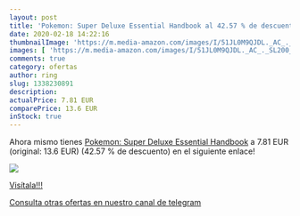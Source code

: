 ```yaml
---
layout: post
title: 'Pokemon: Super Deluxe Essential Handbook al 42.57 % de descuento'
date: 2020-02-18 14:22:16
thumbnailImage: 'https://m.media-amazon.com/images/I/51JL0M9QJDL._AC_._SL200_.jpg'
images: [ 'https://m.media-amazon.com/images/I/51JL0M9QJDL._AC_._SL200_.jpg' ]
comments: true
category: ofertas
author: ring
slug: 1338230891
description:
actualPrice: 7.81 EUR
comparePrice: 13.6 EUR
inStock: true
---
```


Ahora mismo tienes [Pokemon: Super Deluxe Essential Handbook](https://www.amazon.es/dp/1338230891/?tag=redken-21) a 7.81 EUR (original: 13.6 EUR) (42.57 %  de descuento) en el siguiente enlace!

[![](https://m.media-amazon.com/images/I/51JL0M9QJDL._AC_._SL200_.jpg)](https://www.amazon.es/dp/1338230891/?tag=redken-21)

[Visítala!!!](https://www.amazon.es/dp/1338230891/?tag=redken-21)

[Consulta otras ofertas en nuestro canal de telegram](https://t.me/s/ofertas25)
